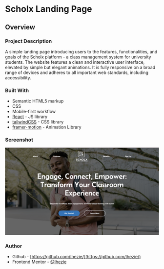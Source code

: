 # Scholx Landing Page

## Overview

### Project Description

A simple landing page introducing users to the features, functionalities, and goals of the Scholx platform - a class management system for university students. The website features a clean and interactive user interface, elevated by simple but elegant animations. It is fully responsive on a broad range of devices and adheres to all important web standards, including accessibility.

### Built With

- Semantic HTML5 markup
- CSS
- Mobile-first workflow
- [React](https://reactjs.org/) - JS library
- [tailwindCSS](https://tailwindcss.com/) - CSS library
- [framer-motion](https://www.framer.com/motion/) - Animation Library

### Screenshot

![screenshot](./screenshot.png)

### Author

- Github - [https://github.com/Ihezie/](https://github.com/Ihezie/)
- Frontend Mentor - [@Ihezie](https://www.frontendmentor.io/profile/Ihezie)
